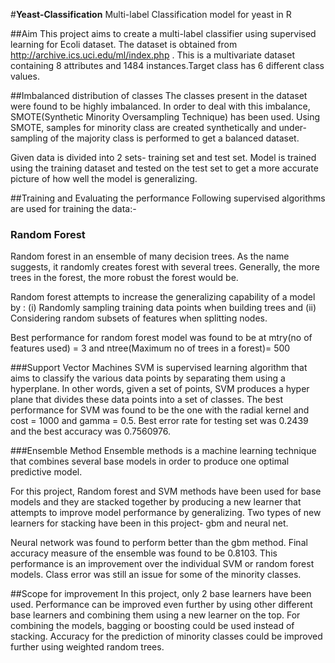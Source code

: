 #**Yeast-Classification**
 Multi-label Classification model for yeast in R
 
##Aim
 This project aims to create a multi-label classifier using supervised learning for Ecoli dataset. The dataset is obtained from http://archive.ics.uci.edu/ml/index.php .
 This is a multivariate dataset containing 8 attributes and 1484 instances.Target class has 6 different class values.

##Imbalanced distribution of classes
 The classes present in the dataset were found to be highly imbalanced. In order to deal with this imbalance, SMOTE(Synthetic Minority Oversampling Technique) has been used. Using SMOTE, samples for minority class are created synthetically and under-sampling of the majority class is performed to get a balanced dataset.

 Given data is divided into 2 sets- training set and test set. Model is trained using the training dataset and tested on the test set to get a more accurate picture of how well the model is generalizing.
 
##Training and Evaluating the performance
 Following supervised algorithms are used for training the data:-
### Random Forest
Random forest in an ensemble of many decision trees. As the name suggests, it randomly creates forest with several trees. Generally, the more trees in the forest, the more robust the forest would be.

 Random forest attempts to increase the generalizing capability of a model by :
(i) Randomly sampling training data points when building trees and
 (ii) Considering random subsets of features when splitting nodes.

 Best performance for random forest model was found to be at mtry(no of features used) = 3 and ntree(Maximum no of trees in a forest)= 500
 
###Support Vector Machines
 SVM is supervised learning algorithm that aims to classify the various data points by separating them using a hyperplane. In other words, given a set of points, SVM produces a hyper plane that divides these data points into a set of classes.
 The best performance for SVM was found to be the one with the radial kernel and cost = 1000 and gamma = 0.5. Best error rate for testing set was 0.2439 and the best accuracy was 0.7560976.
 
###Ensemble Method
  Ensemble methods is a machine learning technique that combines several base models in order to produce one optimal predictive model.

  For this project, Random forest and SVM methods have been used for base models and they are stacked together by producing a new learner that attempts to improve model performance by generalizing. Two types of new learners for stacking have been in this project- gbm and neural net.

  Neural network was found to perform better than the gbm method. Final accuracy measure of the ensemble was found to be 0.8103. This performance is an improvement over the individual SVM or random forest models. Class error was still an issue for some of the minority classes.

##Scope for improvement
In this project, only 2 base learners have been used. Performance can be improved even further by using other different base learners and combining them using a new learner on the top. For combining the models, bagging or boosting could be used instead of stacking. Accuracy for the prediction of minority classes could be improved further using weighted random trees.